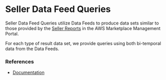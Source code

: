 # Seller Data Feed Queries

Seller Data Feed Queries utilize Data Feeds to produce data sets similar to those provided by the [Seller Reports](https://docs.aws.amazon.com/marketplace/latest/userguide/Reporting.html) in the AWS Marketplace Management Portal. 

For each type of result data set, we provide queries using both bi-temporal data from the Data Feeds.

### References
* [Documentation](https://docs.aws.amazon.com/marketplace/latest/userguide/data-feed.html)



